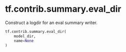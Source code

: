 <div itemscope itemtype="http://developers.google.com/ReferenceObject">
<meta itemprop="name" content="tf.contrib.summary.eval_dir" />
<meta itemprop="path" content="Stable" />
</div>

# tf.contrib.summary.eval_dir

Construct a logdir for an eval summary writer.

``` python
tf.contrib.summary.eval_dir(
    model_dir,
    name=None
)
```

<!-- Placeholder for "Used in" -->
